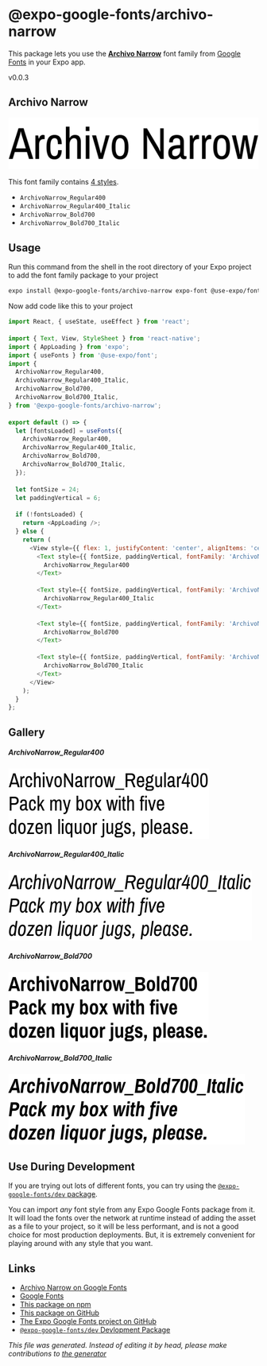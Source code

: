# @expo-google-fonts/archivo-narrow

This package lets you use the [**Archivo Narrow**](https://fonts.google.com/specimen/Archivo+Narrow) font family from [Google Fonts](https://fonts.google.com/) in your Expo app.

v0.0.3

## Archivo Narrow

![Archivo Narrow](./font-family.png)

This font family contains [4 styles](#gallery).

- `ArchivoNarrow_Regular400`
- `ArchivoNarrow_Regular400_Italic`
- `ArchivoNarrow_Bold700`
- `ArchivoNarrow_Bold700_Italic`

## Usage

Run this command from the shell in the root directory of your Expo project to add the font family package to your project
```sh
expo install @expo-google-fonts/archivo-narrow expo-font @use-expo/font
```

Now add code like this to your project
```js
import React, { useState, useEffect } from 'react';

import { Text, View, StyleSheet } from 'react-native';
import { AppLoading } from 'expo';
import { useFonts } from '@use-expo/font';
import {
  ArchivoNarrow_Regular400,
  ArchivoNarrow_Regular400_Italic,
  ArchivoNarrow_Bold700,
  ArchivoNarrow_Bold700_Italic,
} from '@expo-google-fonts/archivo-narrow';

export default () => {
  let [fontsLoaded] = useFonts({
    ArchivoNarrow_Regular400,
    ArchivoNarrow_Regular400_Italic,
    ArchivoNarrow_Bold700,
    ArchivoNarrow_Bold700_Italic,
  });

  let fontSize = 24;
  let paddingVertical = 6;

  if (!fontsLoaded) {
    return <AppLoading />;
  } else {
    return (
      <View style={{ flex: 1, justifyContent: 'center', alignItems: 'center' }}>
        <Text style={{ fontSize, paddingVertical, fontFamily: 'ArchivoNarrow_Regular400' }}>
          ArchivoNarrow_Regular400
        </Text>

        <Text style={{ fontSize, paddingVertical, fontFamily: 'ArchivoNarrow_Regular400_Italic' }}>
          ArchivoNarrow_Regular400_Italic
        </Text>

        <Text style={{ fontSize, paddingVertical, fontFamily: 'ArchivoNarrow_Bold700' }}>
          ArchivoNarrow_Bold700
        </Text>

        <Text style={{ fontSize, paddingVertical, fontFamily: 'ArchivoNarrow_Bold700_Italic' }}>
          ArchivoNarrow_Bold700_Italic
        </Text>
      </View>
    );
  }
};

```

## Gallery

##### ArchivoNarrow_Regular400
![ArchivoNarrow_Regular400](./95b4094186b9443c74e987b6a5ad660b55c7dc1e548d66cc53ead05a10bf096f.ttf.png)

##### ArchivoNarrow_Regular400_Italic
![ArchivoNarrow_Regular400_Italic](./c5be034d89310f5e551f67507ef7bd0d5093e193d5e556598e1137cff7598ada.ttf.png)

##### ArchivoNarrow_Bold700
![ArchivoNarrow_Bold700](./898e57eec4db5685859996bc7c9a87707d53ceca97c917edb0497302b7145fd5.ttf.png)

##### ArchivoNarrow_Bold700_Italic
![ArchivoNarrow_Bold700_Italic](./ff034a0073d594043d35a5058bf44df331be4b22576c8a753b210bcc55789e50.ttf.png)


## Use During Development

If you are trying out lots of different fonts, you can try using the [`@expo-google-fonts/dev` package](https://www.npmjs.com/package/@expo-google-fonts/dev).

You can import *any* font style from any Expo Google Fonts package from it. It will load the fonts
over the network at runtime instead of adding the asset as a file to your project, so it will be 
less performant, and is not a good choice for most production deployments. But, it is extremely convenient
for playing around with any style that you want.

## Links

- [Archivo Narrow on Google Fonts](https://fonts.google.com/specimen/Archivo+Narrow)
- [Google Fonts](https://fonts.google.com/)
- [This package on npm](https://www.npmjs.com/package/@expo-google-fonts/archivo-narrow)
- [This package on GitHub](https://github.com/expo/google-fonts/tree/master/font-packages/archivo-narrow)
- [The Expo Google Fonts project on GitHub](https://github.com/expo/google-fonts)
- [`@expo-google-fonts/dev` Devlopment Package](https://github.com/expo/google-fonts/tree/master/font-packages/dev)


*This file was generated. Instead of editing it by head, please make contributions to [the generator](https://github.com/expo/google-fonts/tree/master/packages/generator)*
